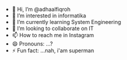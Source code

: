 - 👋 Hi, I’m @adhaalfiqroh
- 👀 I’m interested in informatika 
- 🌱 I’m currently learning System Engineering 
- 💞️ I’m looking to collaborate on IT
- 📫 How to reach me in Instagram 
- 😄 Pronouns: ...?
- ⚡ Fun fact: ...nah, i'am superman

<!---
adhaalfiqroh/adhaalfiqroh is a ✨ special ✨ repository because its `README.md` (this file) appears on your GitHub profile.
You can click the Preview link to take a look at your changes.
--->
